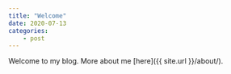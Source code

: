 ```yaml
---
title: "Welcome"
date: 2020-07-13
categories:
    - post
---
```


Welcome to my blog. More about me [here]({{ site.url }}/about/).